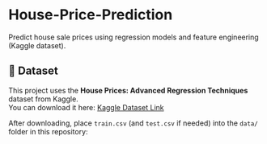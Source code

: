 # House-Price-Prediction
Predict house sale prices using regression models and feature engineering (Kaggle dataset).

## 📂 Dataset
This project uses the **House Prices: Advanced Regression Techniques** dataset from Kaggle.  
You can download it here: [Kaggle Dataset Link]([https://www.kaggle.com/c/house-prices-advanced-regression-techniques/data](https://www.kaggle.com/competitions/house-prices-advanced-regression-techniques/data))  

After downloading, place `train.csv` (and `test.csv` if needed) into the `data/` folder in this repository:

